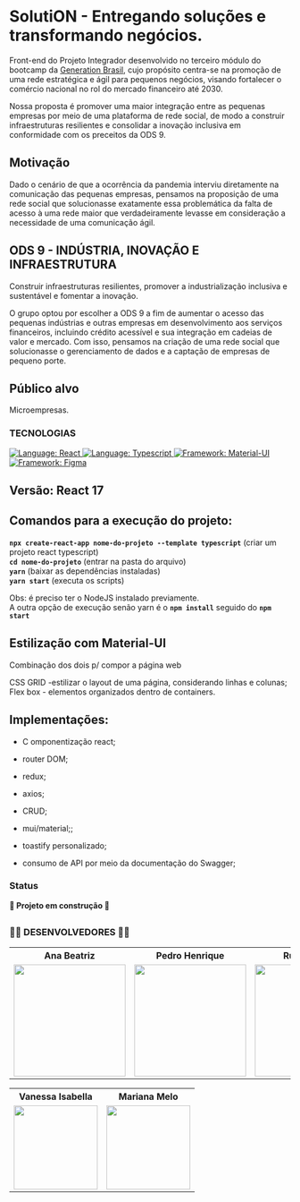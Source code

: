 # SolutiON - Entregando soluções e transformando negócios.

Front-end do Projeto Integrador desenvolvido no terceiro módulo do bootcamp da [Generation Brasil](https://brazil.generation.org/ ), cujo propósito centra-se na promoção de uma rede estratégica e ágil para pequenos negócios, visando fortalecer o comércio nacional no rol do mercado financeiro até 2030. 
<br>

Nossa proposta é promover uma maior integração entre as pequenas empresas por meio de uma plataforma de rede social, de modo a construir infraestruturas resilientes e consolidar a inovação inclusiva em conformidade com os preceitos da ODS 9. 

## Motivação
Dado o cenário de que a ocorrência da pandemia interviu diretamente na comunicação das pequenas empresas, pensamos na proposição de uma rede social que solucionasse exatamente essa problemática da falta de acesso à uma rede maior que verdadeiramente levasse em consideração a necessidade de uma comunicação ágil. 

## ODS 9 - INDÚSTRIA, INOVAÇÃO E INFRAESTRUTURA
Construir infraestruturas resilientes, promover a industrialização inclusiva e sustentável e fomentar a inovação.

O grupo optou por escolher a ODS 9 a fim de aumentar o acesso das pequenas indústrias e outras empresas em desenvolvimento aos serviços financeiros, incluindo crédito acessível e sua integração em cadeias de valor e mercado. Com isso, pensamos na criação de uma rede social que solucionasse o gerenciamento de dados e a captação de empresas de pequeno porte. 

<!-- ## Problemática
Falta de acesso à uma rede de comunicação ágil por parte das pequenas empresas para sustentarem seus respectivos negócios.

## Solução
Promover uma maior integração das pequenas empresas por meio de uma plataforma de rede social, de modo a construir infraestruturas resilientes e fortalecer a inovação inclusiva, em conformidade com os preceitos da ODS 9.  -->

## Público alvo
Microempresas.


### TECNOLOGIAS

<a href="#">
		<img src="https://img.shields.io/static/v1?label=Biblioteca&message=React&color=green&style=for-the-badge&logo=Ghost"  alt="Language: React">
	</a>
	<a href="#">
        <img src="https://img.shields.io/static/v1?label=Language&message=Typescript&color=blue&style=for-the-badge&logo=Typescript" alt="Language: Typescript">
    </a>
    <a href="#">
		<img src="https://img.shields.io/static/v1?label=Framework&message=Material-UI&color=green&style=for-the-badge&logo=Ghost"  alt="Framework: Material-UI">
	</a>
  <a href="#">
		<img src="https://img.shields.io/static/v1?label=&message=Figma&color=green&style=for-the-badge&logo=Ghost"  alt="Framework: Figma">
	</a>

## Versão: React 17

## Comandos para a execução do projeto:

****`npx create-react-app nome-do-projeto --template typescript`**** (criar um projeto react typescript) <br>
****`cd nome-do-projeto`**** (entrar na pasta do arquivo) <br>
****`yarn`**** (baixar as dependências instaladas) <br>
****`yarn start`**** (executa os scripts) <br>

Obs: é preciso ter o NodeJS instalado previamente. <br>
A outra opção de execução senão yarn é o ****`npm install`**** seguido do ****`npm start`****

## Estilização com Material-UI

Combinação dos dois p/ compor a página web

CSS GRID -estilizar o layout de uma página, considerando linhas e colunas; <br>
Flex box - elementos organizados dentro de containers.


## Implementações:
<ul>
	<li>C	omponentização react;</li>
</ul>
<ul>
	<li>router DOM;</li>
</ul>
<ul>
	<li>redux;</li>
</ul>
<ul>
	<li>axios;</li>
</ul>
<ul>
	<li>CRUD;</li>
</ul>
<ul>
	<li>mui/material;;</li>
</ul>
<ul>
	<li>toastify personalizado;</li>
</ul>
<ul>
	<li>consumo de API por meio da documentação do Swagger;</li>
</ul>



### Status

**:construction: Projeto em construção :construction:**

##

### **👩‍💻 DESENVOLVEDORES 👨‍💻**

<div align=center>

<table style="width:100%">
  <tr align=center>
    <th><strong>Ana Beatriz</strong></th>
    <th><strong>Pedro Henrique</strong></th>
    <th><strong>Rurie Miguel</strong></th>
    <th><strong>Vinicius Lopes</strong></th>
    <th><strong>Thais Cristina</strong></th>
  </tr>
  <tr align=center>
    <td>
      <a href="https://github.com/anabiax">
        <img width="200" src="https://user-images.githubusercontent.com/105940878/189456622-d324ebd3-c32e-4827-bf65-e908c4920863.jpg">
      </a>
    </td>
    <td>
      <a href="https://github.com/Pddro1">
        <img width="200" src="https://user-images.githubusercontent.com/104800947/196010663-ac214153-211e-4e9d-acb0-d84a165e8286.png">
      </a>
    </td>
    <td>
      <a href="https://github.com/ruriemiguel">
        <img width="200" src="https://user-images.githubusercontent.com/105940878/189456628-23da22f4-aa70-4378-9de5-92886e75b234.png">
      </a>
    </td>
    <td>
      <a href="https://github.com/viniciuslopes98">
        <img width="200" src="https://user-images.githubusercontent.com/105940878/195605107-2d703ee0-666d-47f3-af08-4ae89ec679ae.png">
      </a>
    </td>
      <td>
      <a href="https://github.com/thaismelim">
        <img width="200" src="https://user-images.githubusercontent.com/105940878/189456630-b73a1270-314d-472e-92a4-79cf49e1a543.jpg">
      </a>
    </td>
  </tr>
</table>
</div>


<div align=center>

<table style="width:100%">
  <tr align=center>
    <th><strong>Vanessa Isabella</strong></th>
    <th><strong>Mariana Melo</strong></th>
    </tr>
  <tr align=center>
    <td>
      <a href="https://github.com/VanessaIsabella">
        <img width="150" src="https://user-images.githubusercontent.com/105940878/189459694-f6811d37-e300-44e1-b10c-df1a1405f3e1.jpg">
      </a>
    </td>
    <td>
      <a href="https://github.com/Marianadsm">
        <img width="150" src="https://user-images.githubusercontent.com/105940878/189456624-db76a5c8-ab11-404f-a4f9-3e0e1ecc91a1.jpg">
      </a>
    </td>
   </tr>
</table>
</div>
